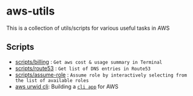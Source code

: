 # aws-utils
This is a collection of utils/scripts for various useful tasks in AWS

## Scripts
- [scripts/billing](scripts/billing/) : `Get aws cost & usage summary in Terminal`
- [scripts/route53](scripts/route53/) : `Get list of DNS entries in Route53`
- [scripts/assume-role](scripts/assume-role/) : `Assume role by interactively selecting from the list of available roles`
- [aws urwid cli](https://github.com/cibinmathew/aws-urwid-cli): Building a [`cli app`](https://medium.com/@cibin.mathew/building-a-cli-app-for-aws-6ebbe9a3881e) for AWS
